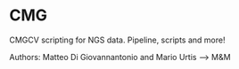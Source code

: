 # CMG

CMGCV scripting for NGS data. Pipeline, scripts and more!

Authors: Matteo Di Giovannantonio and Mario Urtis --> M&M